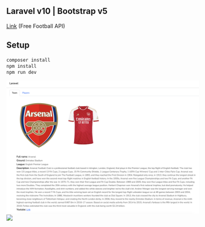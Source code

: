## Laravel v10 | Bootstrap v5

[Link](https://www.thesportsdb.com/api.php) (Free Football API)

## Setup

```
composer install
npm install
npm run dev
```

![](./public/1.png)
![](./public/2.png)

